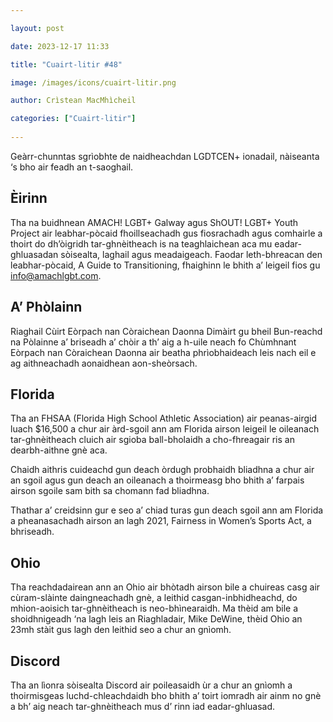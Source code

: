 ```yaml
---

layout: post

date: 2023-12-17 11:33

title: "Cuairt-litir #48"

image: /images/icons/cuairt-litir.png

author: Crìstean MacMhìcheil

categories: ["Cuairt-litir"]
  
---
```


Geàrr-chunntas sgrìobhte de naidheachdan LGDTCEN+ ionadail, nàiseanta ‘s bho air feadh an t-saoghail.

## Èirinn

Tha na buidhnean AMACH! LGBT+ Galway agus ShOUT! LGBT+ Youth Project air leabhar-pòcaid fhoillseachadh gus fiosrachadh agus comhairle a thoirt do dh’òigridh tar-ghnèitheach is na teaghlaichean aca mu eadar-ghluasadan sòisealta, laghail agus meadaigeach. Faodar leth-bhreacan den leabhar-pòcaid, A Guide to Transitioning, fhaighinn le bhith a’ leigeil fios gu info@amachlgbt.com.

## A’ Phòlainn

Riaghail Cùirt Eòrpach nan Còraichean Daonna Dimàirt gu bheil Bun-reachd na Pòlainne a’ briseadh a’ chòir a th’ aig a h-uile neach fo Chùmhnant Eòrpach nan Còraichean Daonna air beatha phrìobhaideach leis nach eil e ag aithneachadh aonaidhean aon-sheòrsach.

## Florida

Tha an FHSAA (Florida High School Athletic Association) air peanas-airgid luach $16,500 a chur air àrd-sgoil ann am Florida airson leigeil le oileanach tar-ghnèitheach cluich air sgioba ball-bholaidh a cho-fhreagair ris an dearbh-aithne gnè aca.

Chaidh aithris cuideachd gun deach òrdugh probhaidh bliadhna a chur air an sgoil agus gun deach an oileanach a thoirmeasg bho bhith a’ farpais airson sgoile sam bith sa chomann fad bliadhna.

Thathar a’ creidsinn gur e seo a’ chiad turas gun deach sgoil ann am Florida a pheanasachadh airson an lagh 2021, Fairness in Women’s Sports Act, a bhriseadh.

## Ohio

Tha reachdadairean ann an Ohio air bhòtadh airson bile a chuireas casg air cùram-slàinte daingneachadh gnè, a leithid casgan-inbhidheachd, do mhion-aoisich tar-ghnèitheach is neo-bhìnearaidh. Ma thèid am bile a shoidhnigeadh ‘na lagh leis an Riaghladair, Mike DeWine, thèid Ohio an 23mh stàit gus lagh den leithid seo a chur an gnìomh.

## Discord

Tha an lìonra sòisealta Discord air poileasaidh ùr a chur an gnìomh a thoirmisgeas luchd-chleachdaidh bho bhith a’ toirt iomradh air ainm no gnè a bh’ aig neach tar-ghnèitheach mus d’ rinn iad eadar-ghluasad.